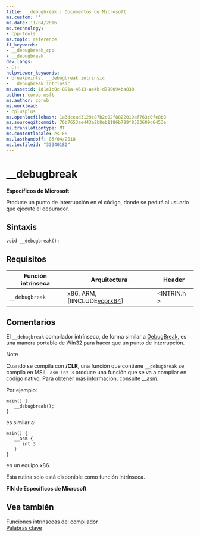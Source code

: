 ```yaml
---
title: __debugbreak | Documentos de Microsoft
ms.custom: ''
ms.date: 11/04/2016
ms.technology:
- cpp-tools
ms.topic: reference
f1_keywords:
- __debugbreak_cpp
- __debugbreak
dev_langs:
- C++
helpviewer_keywords:
- breakpoints, __debugbreak intrinsic
- __debugbreak intrinsic
ms.assetid: 1d1e1c0c-891a-4613-ae4b-d790094ba830
author: corob-msft
ms.author: corob
ms.workload:
- cplusplus
ms.openlocfilehash: 1a3dcead3129c87b2d02f8822019af763c0fe8b8
ms.sourcegitcommit: 76b7653ae443a2b8eb1186b789f8503609d6453e
ms.translationtype: MT
ms.contentlocale: es-ES
ms.lasthandoff: 05/04/2018
ms.locfileid: "33340182"
---
```

# <a name="debugbreak"></a>__debugbreak
**Específicos de Microsoft**  
  
 Produce un punto de interrupción en el código, donde se pedirá al usuario que ejecute el depurador.  
  
## <a name="syntax"></a>Sintaxis  
  
```  
void __debugbreak();  
```  
  
## <a name="requirements"></a>Requisitos  
  
|Función intrínseca|Arquitectura|Header|  
|---------------|------------------|------------|  
|`__debugbreak`|x86, ARM, [!INCLUDE[vcprx64](../assembler/inline/includes/vcprx64_md.md)]|\<INTRIN.h >|  
  
## <a name="remarks"></a>Comentarios  
 El `__debugbreak` compilador intrínseco, de forma similar a [DebugBreak](http://msdn.microsoft.com/library/windows/desktop/ms679297.aspx), es una manera portable de Win32 para hacer que un punto de interrupción.  
  
> [!NOTE]
>  Cuando se compila con **/CLR**, una función que contiene `__debugbreak` se compila en MSIL. `asm int 3` produce una función que se va a compilar en código nativo. Para obtener más información, consulte [__asm](../assembler/inline/asm.md).  
  
 Por ejemplo:  
  
```  
main() {  
   __debugbreak();  
}  
```  
  
 es similar a:  
  
```  
main() {  
   __asm {  
      int 3  
   }  
}  
```  
  
 en un equipo x86.  
  
 Esta rutina solo está disponible como función intrínseca.  
  
**FIN de Específicos de Microsoft**  
  
## <a name="see-also"></a>Vea también  
 [Funciones intrínsecas del compilador](../intrinsics/compiler-intrinsics.md)   
 [Palabras clave](../cpp/keywords-cpp.md)